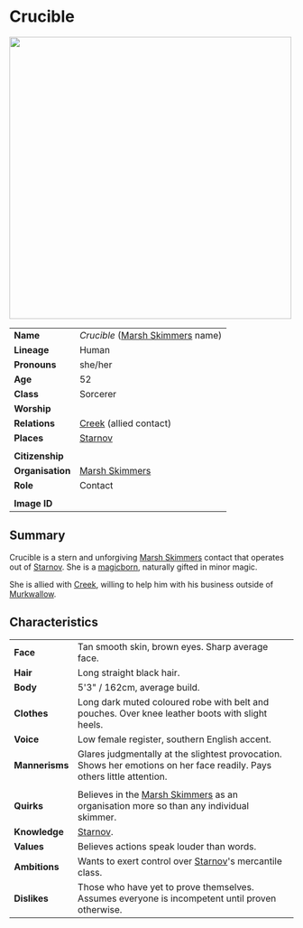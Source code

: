 # Crucible

<img src="https://raw.githubusercontent.com/jesskelsall/astarus-images/main/characters/portraits/imageid.png" height="500" />

|||
| --- | --- |
| **Name** | *Crucible* ([Marsh Skimmers](../organisations/marsh-skimmers.md) name) | character.3
| **Lineage** | Human |
| **Pronouns** | she/her |
| **Age** | 52 |
| **Class** | Sorcerer |
| **Worship** | |
| **Relations** | [Creek](creek.md) (allied contact) |
| **Places** | [Starnov](../places/cities/starnov.md) |
|||
| **Citizenship** | |
| **Organisation** | [Marsh Skimmers](../organisations/marsh-skimmers.md) |
| **Role** | Contact |
|||
| **Image ID** | |

## Summary

Crucible is a stern and unforgiving [Marsh Skimmers](../organisations/marsh-skimmers.md) contact that operates out of [Starnov](../places/cities/starnov.md). She is a [magicborn](../civilisations/kingdom-of-astor/magicborn.md), naturally gifted in minor magic.

She is allied with [Creek](creek.md), willing to help him with his business outside of [Murkwallow](../places/cities/murkwallow.md).

## Characteristics

| | |
| --- | --- |
| **Face** | Tan smooth skin, brown eyes. Sharp average face. | characteristics.2
| **Hair** | Long straight black hair. |
| **Body** | 5'3" / 162cm, average build. |
| **Clothes** | Long dark muted coloured robe with belt and pouches. Over knee leather boots with slight heels. |
| **Voice** | Low female register, southern English accent. |
| **Mannerisms** | Glares judgmentally at the slightest provocation. Shows her emotions on her face readily. Pays others little attention. |
| | |
| **Quirks** | Believes in the [Marsh Skimmers](../organisations/marsh-skimmers.md) as an organisation more so than any individual skimmer. |
| **Knowledge** | [Starnov](../places/cities/starnov.md). |
| **Values** | Believes actions speak louder than words. |
| **Ambitions** | Wants to exert control over [Starnov](../places/cities/starnov.md)'s mercantile class. |
| **Dislikes** | Those who have yet to prove themselves. Assumes everyone is incompetent until proven otherwise. |
